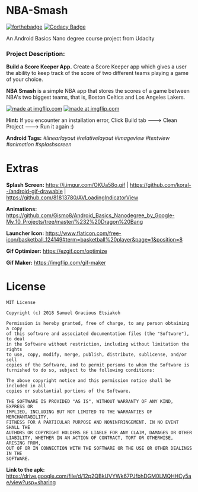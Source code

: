 # NBA-Smash
[![forthebadge](https://forthebadge.com/images/badges/built-for-android.svg)](https://forthebadge.com)
[![Codacy Badge](https://api.codacy.com/project/badge/Grade/b3ff4806fb3443b687ec694fb13608e5)](https://www.codacy.com/app/alistairholmes95/devjournal?utm_source=alistair_holmes@bitbucket.org&amp;utm_medium=referral&amp;utm_content=alistair_holmes/devjournal&amp;utm_campaign=Badge_Grade)

An Android Basics Nano degree course project from Udacity
### Project Description: 
**Build a Score Keeper App.**
Create a Score Keeper app which gives a user the ability to keep track of the score of two different teams playing a game of your choice. 

**NBA Smash** is a simple NBA app that stores the scores of a game between NBA's two biggest teams, that is, Boston Celtics and Los Angeles Lakers.

<a href="https://imgflip.com/gif/2fjh7c"><img src="https://i.imgflip.com/2fjh7c.gif" title="made at imgflip.com"/></a>
<a href="https://imgflip.com/gif/2fjhew"><img src="https://i.imgflip.com/2fjhew.gif" title="made at imgflip.com"/></a>

**Hint:** If you encounter an installation error, Click Build tab ---> Clean Project ---> Run it again :)

**Android Tags:** *#linearlayout* *#relativelayout* *#imageview* *#textview* *#animation* *#splashscreen* 

# Extras
**Splash Screen:** https://i.imgur.com/OKUa58o.gif | https://github.com/koral--/android-gif-drawable | https://github.com/81813780/AVLoadingIndicatorView

**Animations:** https://github.com/Gismo8/Android_Basics_Nanodegree_by_Google-My_10_Projects/tree/master/%232%20Dragon%20Bang

**Launcher Icon:** https://www.flaticon.com/free-icon/basketball_124149#term=basketball%20player&page=1&position=8

**Gif Optimizer:** https://ezgif.com/optimize

**Gif Maker:** https://imgflip.com/gif-maker

# License

	MIT License

	Copyright (c) 2018 Samuel Gracious Etsiakoh

	Permission is hereby granted, free of charge, to any person obtaining a copy
	of this software and associated documentation files (the "Software"), to deal
	in the Software without restriction, including without limitation the rights
	to use, copy, modify, merge, publish, distribute, sublicense, and/or sell
	copies of the Software, and to permit persons to whom the Software is
	furnished to do so, subject to the following conditions:

	The above copyright notice and this permission notice shall be included in all
	copies or substantial portions of the Software.

	THE SOFTWARE IS PROVIDED "AS IS", WITHOUT WARRANTY OF ANY KIND, EXPRESS OR
	IMPLIED, INCLUDING BUT NOT LIMITED TO THE WARRANTIES OF MERCHANTABILITY,
	FITNESS FOR A PARTICULAR PURPOSE AND NONINFRINGEMENT. IN NO EVENT SHALL THE
	AUTHORS OR COPYRIGHT HOLDERS BE LIABLE FOR ANY CLAIM, DAMAGES OR OTHER
	LIABILITY, WHETHER IN AN ACTION OF CONTRACT, TORT OR OTHERWISE, ARISING FROM,
	OUT OF OR IN CONNECTION WITH THE SOFTWARE OR THE USE OR OTHER DEALINGS IN THE
	SOFTWARE.

**Link to the apk:** https://drive.google.com/file/d/12p2QBkUVYWk67PJfbhDGM0LMQHHCy5ae/view?usp=sharing
